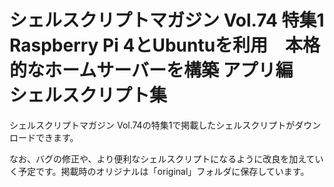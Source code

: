 # シェルスクリプトマガジン Vol.74 特集1　Raspberry Pi 4とUbuntuを利用　本格的なホームサーバーを構築 アプリ編　シェルスクリプト集
シェルスクリプトマガジン Vol.74の特集1で掲載したシェルスクリプトがダウンロードできます。

なお、バグの修正や、より便利なシェルスクリプトになるように改良を加えていく予定です。掲載時のオリジナルは「original」フォルダに保存しています。
